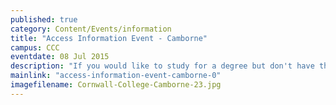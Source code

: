```yaml
---
published: true
category: Content/Events/information
title: "Access Information Event - Camborne"
campus: CCC
eventdate: 08 Jul 2015
description: "If you would like to study for a degree but don't have the qualifications you need, then an..."
mainlink: "access-information-event-camborne-0"
imagefilename: Cornwall-College-Camborne-23.jpg
---
```

